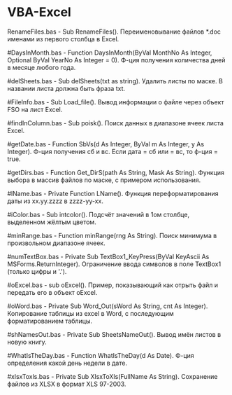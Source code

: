 # VBA-Excel

RenameFiles.bas - Sub RenameFiles(). Переименовывание файлов *.doc именами из первого столбца в Excel.

#DaysInMonth.bas - Function DaysInMonth(ByVal MonthNo As Integer, Optional ByVal YearNo As Integer = 0). Ф-ция получения количества дней в месяце любого года.

#delSheets.bas - Sub delSheets(txt as string). Удалить листы по маске. В названии листа должна быть фраза txt.

#FileInfo.bas - Sub Load_file(). Вывод информации о файле через объект FSO на лист Excel.

#findInColumn.bas - Sub poisk(). Поиск данных в диапазоне ячеек листа Excel.

#getDate.bas - Function SbVs(d As Integer, ByVal m As Integer, y As Integer). Ф-ция получения сб и вс. Если дата = сб или = вс, то ф-ция = true.

#getDirs.bas - Function Get_DirS(path As String, Mask As String). Функция выбора в массив файлов по маске, с примером использования.

#lName.bas - Private Function LName(). Функция переформатирования даты из xx.yy.zzzz в zzzz-yy-xx.

#iColor.bas - Sub intcolor(). Подсчёт значений в 1ом столбце, выделенном жёлтым цветом.

#minRange.bas - Function minRange(rng As String). Поиск минимума в произвольном диапазоне ячеек.

#numTextBox.bas - Private Sub TextBox1_KeyPress(ByVal KeyAscii As MSForms.ReturnInteger). Ограничение ввода символов в поле TextBox1 (только цифры и '.').

#oExcel.bas - sub oExcel(). Пример, показывающий как отрыть файл и передать его в объект oExcel.

#oWord.bas - Private Sub Word_Out(sWord As String, cnt As Integer). Копирование таблицы из excel в Word, с последующим форматированием таблицы.

#shNamesOut.bas - Private Sub SheetsNameOut(). Вывод имён листов в новую книгу.

#WhatIsTheDay.bas - Function WhatIsTheDay(d As Date). Ф-ция определения какой день недели в дате.

#xlsxToxls.bas - Private Sub XlsxToXls(FullName As String). Сохранение файлов из XLSX в формат XLS 97-2003.
